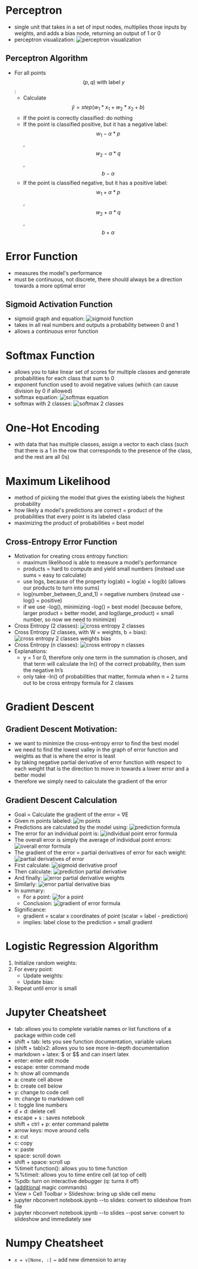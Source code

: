 # Perceptron
* single unit that takes in a set of input nodes, multiplies those inputs by weights, and adds a bias node, returning an output of 1 or 0
* perceptron visualization: ![perceptron visualization](https://livingprogram.github.io/ml-notes/images/ml-notes_1.jpg)

## Perceptron Algorithm
* For all points $$(p,q) \text{ with label } y $$:
  * Calculate $$\hat{y} = step(w_{1} * x_{1} + w_{2} * x_{2} + b)$$
  * If the point is correctly classified: do nothing
  * If the point is classified positive, but it has a negative label: $$w_{1} - \alpha * p$$, $$w_{2} - \alpha * q$$, $$b - \alpha$$
  * If the point is classified negative, but it has a positive label: $$w_{1} + \alpha * p$$, $$w_{2} + \alpha * q$$, $$b + \alpha$$

# Error Function
* measures the model's performance
* must be continuous, not discrete, there should always be a direction towards a more optimal error 

## Sigmoid Activation Function
* sigmoid graph and equation: ![sigmoid function](https://livingprogram.github.io/ml-notes/images/ml-notes_2.jpg)
* takes in all real numbers and outputs a probability between 0 and 1 
* allows a continuous error function

# Softmax Function
* allows you to take linear set of scores for multiple classes and generate probabilities for each class that sum to 0
* exponent function used to avoid negative values (which can cause division by 0 if allowed)
* softmax equation: ![softmax equation](https://livingprogram.github.io/ml-notes/images/ml-notes_3.jpg)
* softmax with 2 classes: ![softmax 2 classes](https://livingprogram.github.io/ml-notes/images/ml-notes_4.jpg)

# One-Hot Encoding
* with data that has multiple classes, assign a vector to each class (such that there is a 1 in the row that corresponds to the presence of the class, and the rest are all 0s)

# Maximum Likelihood
* method of picking the model that gives the existing labels the highest probability
* how likely a model's predictions are correct = product of the probabilities that every point is its labeled class
* maximizing the product of probabilities = best model

## Cross-Entropy Error Function
* Motivation for creating cross entropy function:
  * maximum likelihood is able to measure a model's performance
  * products = hard to compute and yield small numbers (instead use sums = easy to calculate)
  * use logs, because of the property log(ab) = log(a) + log(b) (allows our products to turn into sums)
  * log(number_between_0_and_1) = negative numbers (instead use -log() = positive)
  * if we use -log(), minimizing -log() = best model (because before, larger product = better model, and log(large_product) = small number, so now we need to minimize)
* Cross Entropy (2 classes): ![cross entropy 2 classes](https://livingprogram.github.io/ml-notes/images/ml-notes_5.jpg)
* Cross Entropy (2 classes, with W = weights, b = bias): ![cross entropy 2 classes weights bias](https://livingprogram.github.io/ml-notes/images/ml-notes_6.jpg)
* Cross Entropy (n classes): ![cross entropy n classes](https://livingprogram.github.io/ml-notes/images/ml-notes_7.jpg)
* Explanations:
  * y = 1 or 0, therefore only one term in the summation is chosen, and that term will calculate the ln() of the correct probability, then sum the negative ln’s
  * only take -ln() of probabilities that matter, formula when n = 2 turns out to be cross entropy formula for 2 classes

# Gradient Descent

## Gradient Descent Motivation: 
* we want to minimize the cross-entropy error to find the best model
* we need to find the lowest valley in the graph of error function and weights as that is where the error is least
* by taking negative partial derivative of error function with respect to each weight that is the direction to move in towards a lower error and a better model
* therefore we simply need to calculate the gradient of the error

## Gradient Descent Calculation
* Goal = Calculate the gradient of the error = ∇E
* Given m points labeled: ![m points](https://livingprogram.github.io/ml-notes/images/ml-notes_8.jpg)
* Predictions are calculated by the model using: ![prediction formula](https://livingprogram.github.io/ml-notes/images/ml-notes_9.jpg)
* The error for an individual point is: ![individual point error formula](https://livingprogram.github.io/ml-notes/images/ml-notes_10.jpg)
* The overall error is simply the average of individual point errors: ![overall error formula](https://livingprogram.github.io/ml-notes/images/ml-notes_11.jpg)
* The gradient of the error = partial derivatives of error for each weight: ![partial derivatives of error](https://livingprogram.github.io/ml-notes/images/ml-notes_12.jpg)
* First calculate: ![sigmoid derivative proof](https://livingprogram.github.io/ml-notes/images/ml-notes_13.jpg)
* Then calculate: ![prediction partial derivative](https://livingprogram.github.io/ml-notes/images/ml-notes_14.jpg)
* And finally: ![error partial derivative weights](https://livingprogram.github.io/ml-notes/images/ml-notes_15.jpg)
* Similarly: ![error partial derivative bias](https://livingprogram.github.io/ml-notes/images/ml-notes_16.jpg)
* In summary:
  * For a point: ![for a point](https://livingprogram.github.io/ml-notes/images/ml-notes_17.jpg)
  * Conclusion: ![gradient of error formula](https://livingprogram.github.io/ml-notes/images/ml-notes_18.jpg)
* Significance: 
  * gradient = scalar x coordinates of point (scalar = label - prediction)
  * implies: label close to the prediction = small gradient

# Logistic Regression Algorithm
1. Initialize random weights: 
2. For every point:
   * Update weights:
   * Update bias:
3. Repeat until error is small

# Jupyter Cheatsheet
* tab: allows you to complete variable names or list functions of a package within code cell
* shift + tab: lets you see function documentation, variable values 
* (shift + tab)x2: allows you to see more in-depth documentation
* markdown + latex: $ or $$ and can insert latex
* enter: enter edit mode
* escape: enter command mode
* h: show all commands 
* a: create cell above
* b: create cell below
* y: change to code cell
* m: change to markdown cell
* l: toggle line numbers
* d + d: delete cell
* escape + s : saves notebook
* shift + ctrl + p: enter command palette
* arrow keys: move around cells
* x: cut
* c: copy
* v: paste
* space: scroll down
* shift + space: scroll up
* %timeit function(): allows you to time function
* %%timeit: allows you to time entire cell (at top of cell)
* %pdb: turn on interactive debugger (q: turns it off)
* ([additional](http://ipython.readthedocs.io/en/stable/interactive/magics.html) magic commands)
* View > Cell Toolbar > Slideshow: bring up slide cell menu
* jupyter nbconvert notebook.ipynb --to slides: convert to slideshow from file
* jupyter nbconvert notebook.ipynb --to slides --post serve: convert to slideshow and immediately see

# Numpy Cheatsheet
* `x = v[None, :]` ~ add new dimension to array
